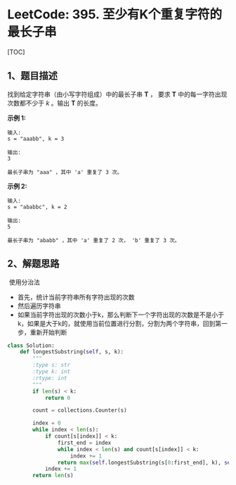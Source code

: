 # LeetCode: 395. 至少有K个重复字符的最长子串

[TOC]

## 1、题目描述



找到给定字符串（由小写字符组成）中的最长子串 **T** ， 要求 **T** 中的每一字符出现次数都不少于 *k* 。输出 **T** 的长度。

**示例 1:**

```
输入:
s = "aaabb", k = 3

输出:
3

最长子串为 "aaa" ，其中 'a' 重复了 3 次。
```

**示例 2:**

```
输入:
s = "ababbc", k = 2

输出:
5

最长子串为 "ababb" ，其中 'a' 重复了 2 次， 'b' 重复了 3 次。
```



## 2、解题思路

​	使用分治法

- 首先，统计当前字符串所有字符出现的次数
- 然后遍历字符串
- 如果当前字符出现的次数小于k，那么判断下一个字符出现的次数是不是小于k，如果是大于k的，就使用当前位置进行分割，分割为两个字符串，回到第一步，重新开始判断

```python
class Solution:
    def longestSubstring(self, s, k):
        """
        :type s: str
        :type k: int
        :rtype: int
        """
        if len(s) < k:
            return 0

        count = collections.Counter(s)

        index = 0
        while index < len(s):
            if count[s[index]] < k:
                first_end = index
                while index < len(s) and count[s[index]] < k:
                    index += 1
                return max(self.longestSubstring(s[0:first_end], k), self.longestSubstring(s[index:], k))
            index += 1
        return len(s)
```



